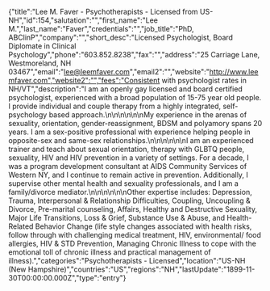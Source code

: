 {"title":"Lee M. Faver - Psychotherapists - Licensed from US-NH","id":154,"salutation":"","first_name":"Lee M.","last_name":"Faver","credentials":"","job_title":"PhD, ABClinP","company":"","short_desc":"Licensed Psychologist,  Board Diplomate in Clinical Psychology","phone":"603.852.8238","fax":"","address":"25 Carriage Lane, Westmoreland, NH 03467","email":"lee@leemfaver.com","email2":"","website":"http://www.leemfaver.com","website2":"","fees":"Consistent with psychologist rates in NH/VT","description":"I am an openly gay licensed and board certified psychologist, experienced with a broad population of 15-75 year old people. I provide individual and couple  therapy from a highly integrated, self-psychology based approach.\n\n\n\n\n\nMy experience in the arenas of sexuality, orientation, gender-reassignment, BDSM and polyamory spans 20 years. I am a sex-positive professional with experience helping people in opposite-sex and same-sex relationships.\n\n\n\n\n\nI am an experienced trainer and teach about sexual orientation, therapy with GLBTQ people, sexuality, HIV and HIV prevention in a variety of settings. For a decade, I was a program development consultant at AIDS Community Services of Western NY, and I continue to remain active in prevention. Additionally, I supervise other mental health and sexuality professionals, and I am a family/divorce mediator.\n\n\n\n\n\nOther expertise includes: Depression, Trauma, Interpersonal & Relationship Difficulties, Coupling, Uncoupling & Divorce, Pre-marital counseling, Affairs, Healthy and Destructive Sexuality, Major Life Transitions, Loss & Grief, Substance Use & Abuse, and Health-Related Behavior Change (life style changes associated with health risks, follow through with challenging medical treatment, HIV, environmental/ food allergies, HIV & STD Prevention, Managing Chronic Illness to cope with the emotional toll of chronic illness and practical management of illness).","categories":"Psychotherapists - Licensed","location":"US-NH (New Hampshire)","countries":"US","regions":"NH","lastUpdate":"1899-11-30T00:00:00.000Z","type":"entry"}
